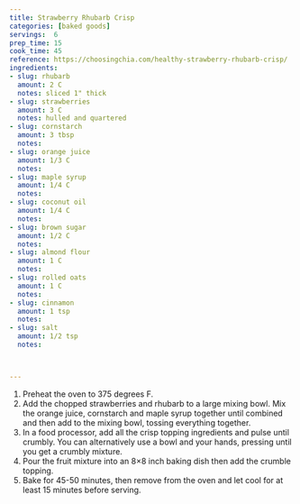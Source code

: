 ```yaml
---
title: Strawberry Rhubarb Crisp
categories: [baked goods]
servings:  6
prep_time: 15
cook_time: 45
reference: https://choosingchia.com/healthy-strawberry-rhubarb-crisp/
ingredients:
- slug: rhubarb
  amount: 2 C
  notes: sliced 1" thick
- slug: strawberries
  amount: 3 C
  notes: hulled and quartered
- slug: cornstarch
  amount: 3 tbsp
  notes:
- slug: orange juice
  amount: 1/3 C
  notes:
- slug: maple syrup
  amount: 1/4 C
  notes:
- slug: coconut oil
  amount: 1/4 C
  notes:
- slug: brown sugar
  amount: 1/2 C
  notes:
- slug: almond flour
  amount: 1 C
  notes:
- slug: rolled oats
  amount: 1 C
  notes:
- slug: cinnamon
  amount: 1 tsp
  notes:
- slug: salt
  amount: 1/2 tsp
  notes:



---
```


1. Preheat the oven to 375 degrees F.
2. Add the chopped strawberries and rhubarb to a large mixing bowl. Mix the orange juice, cornstarch and maple syrup together until combined and then add to the mixing bowl, tossing everything together.
3. In a food processor, add all the crisp topping ingredients and pulse until crumbly. You can alternatively use a bowl and your hands, pressing until you get a crumbly mixture.
4. Pour the fruit mixture into an 8×8 inch baking dish then add the crumble topping.
5. Bake for 45-50 minutes, then remove from the oven and let cool for at least 15 minutes before serving.


